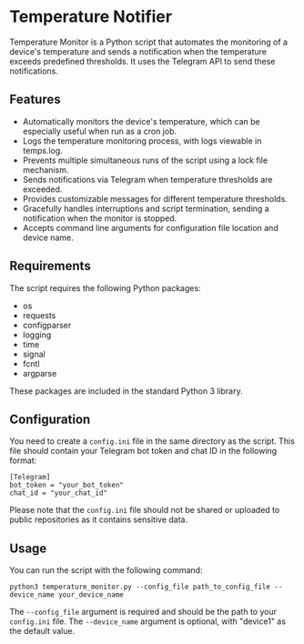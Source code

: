 # Temperature Notifier

Temperature Monitor is a Python script that automates the monitoring of a device's temperature and sends a notification when the temperature exceeds predefined thresholds. It uses the Telegram API to send these notifications.

## Features
- Automatically monitors the device's temperature, which can be especially useful when run as a cron job.
- Logs the temperature monitoring process, with logs viewable in temps.log.
- Prevents multiple simultaneous runs of the script using a lock file mechanism.
- Sends notifications via Telegram when temperature thresholds are exceeded.
- Provides customizable messages for different temperature thresholds.
- Gracefully handles interruptions and script termination, sending a notification when the monitor is stopped.
- Accepts command line arguments for configuration file location and device name.

## Requirements

The script requires the following Python packages:

- os
- requests
- configparser
- logging
- time
- signal
- fcntl
- argparse

These packages are included in the standard Python 3 library.

## Configuration

You need to create a `config.ini` file in the same directory as the script. This file should contain your Telegram bot token and chat ID in the following format:
```
[Telegram]
bot_token = "your_bot_token"
chat_id = "your_chat_id"
```


Please note that the `config.ini` file should not be shared or uploaded to public repositories as it contains sensitive data.

## Usage

You can run the script with the following command:

```
python3 temperature_monitor.py --config_file path_to_config_file --device_name your_device_name
```

The `--config_file` argument is required and should be the path to your `config.ini` file. The `--device_name` argument is optional, with "device1" as the default value.

